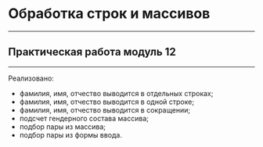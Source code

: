 # Обработка строк и массивов
_____
## Практическая работа модуль 12
_____
Реализовано:
- фамилия, имя, отчество выводится в отдельных строках;
- фамилия, имя, отчество выводится в одной строке;
- фамилия, имя, отчество выводится в сокращении;
- подсчет гендерного состава массива;
- подбор пары из массива;
- подбор пары из формы ввода.